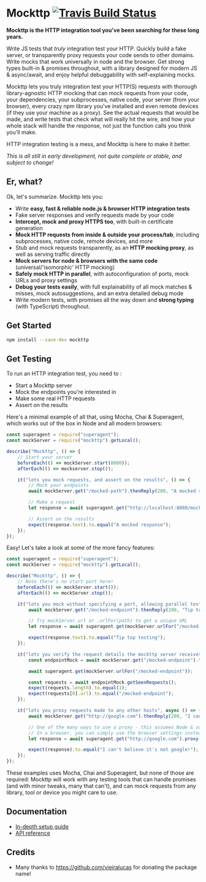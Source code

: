 # Mockttp [![Travis Build Status](https://img.shields.io/travis/pimterry/mockttp.svg)](https://travis-ci.org/pimterry/mockttp)

**Mockttp is the HTTP integration tool you've been searching for these long years.**

Write JS tests that _truly_ integration test your HTTP. Quickly build a fake server, or
transparently proxy requests your code sends to other domains. Write mocks that work
universally in node and the browser. Get strong types built-in & promises throughout,
with a library designed for modern JS & async/await, and enjoy helpful debuggability
with self-explaining mocks.

Mockttp lets you truly integration test your HTTP(S) requests with thorough
library-agnostic HTTP mocking that can mock requests from your code, your dependencies,
your subprocesses, native code, your server (from your browser), every crazy npm library
you've installed and even remote devices (if they use your machine as a proxy). See
the actual requests that would be made, and write tests that check what will really
hit the wire, and how your whole stack will handle the response, not just the function
calls you think you'll make.

HTTP integration testing is a mess, and Mockttp is here to make it better.

_This is all still in early development, not quite complete or stable, and subject to change!_

## Er, what?

Ok, let's summarize. Mockttp lets you:

* Write **easy, fast & reliable node.js & browser HTTP integration tests**
* Fake server responses and verify requests made by your code
* **Intercept, mock and proxy HTTPS too**, with built-in certificate generation
* **Mock HTTP requests from inside & outside your process/tab**, including subprocesses, native code, remote devices, and more
* Stub and mock requests transparently, as an **HTTP mocking proxy**, as well as serving traffic directly
* **Mock servers for node & browsers with the same code** (universal/'isomorphic' HTTP mocking)
* **Safely mock HTTP in parallel**, with autoconfiguration of ports, mock URLs and proxy settings
* **Debug your tests easily**, with full explainability of all mock matches & misses, mock autosuggestions, and an extra detailed debug mode
* Write modern tests, with promises all the way down and **strong typing** (with TypeScript) throughout.

## Get Started

```bash
npm install --save-dev mockttp
```

## Get Testing

To run an HTTP integration test, you need to :

* Start a Mockttp server
* Mock the endpoints you're interested in
* Make some real HTTP requests
* Assert on the results

Here's a minimal example of all that, using Mocha, Chai & Superagent, which works out of the box in Node and all modern browsers:

```typescript
const superagent = require("superagent");
const mockServer = require("mockttp").getLocal();

describe("Mockttp", () => {
    // Start your server
    beforeEach(() => mockServer.start(8080));
    afterEach(() => mockserver.stop());

    it("lets you mock requests, and assert on the results", () => {
        // Mock your endpoints
        await mockServer.get("/mocked-path").thenReply(200, "A mocked response")

        // Make a request
        let response = await superagent.get("http://localhost:8080/mocked-path"));

        // Assert on the results
        expect(response.text).to.equal("A mocked response");
    });
});
```

Easy! Let's take a look at some of the more fancy features:

```typescript
const superagent = require("superagent");
const mockServer = require("mockttp").getLocal();

describe("Mockttp", () => {
    // Note there's no start port here!
    beforeEach(() => mockServer.start());
    afterEach(() => mockServer.stop());

    it("lets you mock without specifying a port, allowing parallel testing", async () => {
        await mockServer.get("/mocked-endpoint").thenReply(200, "Tip top testing")

        // Try mockServer.url or .urlFor(path) to get a unique URL
        let response = await superagent.get(mockServer.urlFor("/mocked-endpoint"));

        expect(response.text).to.equal("Tip top testing");
    });

    it("lets you verify the request details the mockttp server receives", async () => {
        const endpointMock = await mockServer.get("/mocked-endpoint").thenReply(200, "hmm?");

        await superagent.get(mockServer.urlFor("/mocked-endpoint"));

        const requests = await endpointMock.getSeenRequests();
        expect(requests.length).to.equal(1);
        expect(requests[0].url).to.equal("/mocked-endpoint");
    });

    it("lets you proxy requests made to any other hosts", async () => {
        await mockServer.get("http://google.com").thenReply(200, "I can't believe it's not google!");

        // One of the many ways to use a proxy - this assumes Node & superagent-proxy.
        // In a browser, you can simply use the browser settings instead.
        let response = await superagent.get("http://google.com").proxy(server.url);

        expect(response).to.equal("I can't believe it's not google!");
    });
});
```

These examples uses Mocha, Chai and Superagent, but none of those are required: Mockttp will work with any testing tools that can handle promises (and with minor tweaks, many that can't), and can mock requests from any library, tool or device you might care to use.

## Documentation

* [In-depth setup guide](docs/setup.md)
* [API reference](https://pimterry.github.io/mockttp/modules/mockttp.html)

## Credits

* Many thanks to https://github.com/vieiralucas for donating the package name!